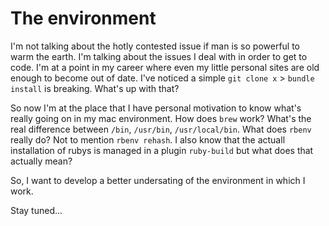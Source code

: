 # The environment

I'm not talking about the hotly contested issue if man is so powerful to warm the earth. I'm talking about the issues I deal with in order to get to code. I'm at a point in my career where even my little personal sites are old enough to become out of date. I've noticed a simple `git clone x` > `bundle install` is breaking. What's up with that?

So now I'm at the place that I have personal motivation to know what's really going on in my mac environment. How does `brew` work? What's the real difference between `/bin`, `/usr/bin`, `/usr/local/bin`. What does `rbenv` really do? Not to mention `rbenv rehash`. I also know that the actuall installation of rubys is managed in a plugin `ruby-build` but what does that actually mean?

So, I want to develop a better undersating of the environment in which I work.

Stay tuned...
